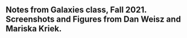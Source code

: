 ## Notes from Galaxies class, Fall 2021. Screenshots and Figures from Dan Weisz and Mariska Kriek. 
